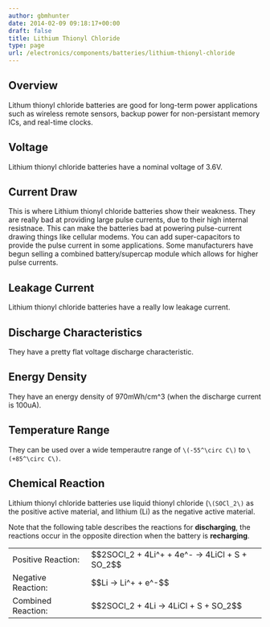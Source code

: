 ```yaml
---
author: gbmhunter
date: 2014-02-09 09:18:17+00:00
draft: false
title: Lithium Thionyl Chloride
type: page
url: /electronics/components/batteries/lithium-thionyl-chloride
---
```


## Overview

Lithum thionyl chloride batteries are good for long-term power applications such as wireless remote sensors, backup power for non-persistant memory ICs, and real-time clocks.

## Voltage

Lithium thionyl chloride batteries have a nominal voltage of 3.6V.

## Current Draw

This is where Lithium thionyl chloride batteries show their weakness. They are really bad at providing large pulse currents, due to their high internal resistnace. This can make the batteries bad at powering pulse-current drawing things like cellular modems. You can add super-capacitors to provide the pulse current in some applications. Some manufacturers have begun selling a combined battery/supercap module which allows for higher pulse currents.

## Leakage Current

Lithium thionyl chloride batteries have a really low leakage current.

## Discharge Characteristics

They have a pretty flat voltage discharge characteristic.

## Energy Density

They have an energy density of 970mWh/cm^3 (when the discharge current is 100uA).

## Temperature Range

They can be used over a wide temperautre range of `\(-55^\circ C\)` to `\(+85^\circ C\)`.

## Chemical Reaction

Lithium thionyl chloride batteries use liquid thionyl chloride (`\(SOCl_2\)` as the positive active material, and lithium (Li) as the negative active material.

Note that the following table describes the reactions for **discharging**, the reactions occur in the opposite direction when the battery is **recharging**.

<table >
	<tbody >
		<tr >
			
<td >Positive Reaction:
</td>
			
<td >$$2SOCl_2 + 4Li^+ + 4e^- -> 4LiCl + S + SO_2$$
</td>
		</tr>
		<tr >
			
<td >Negative Reaction:
</td>
			
<td >$$Li -> Li^+ + e^-$$
</td>
		</tr>
		<tr >
			
<td >Combined Reaction:
</td>
			
<td >$$2SOCl_2 + 4Li -> 4LiCl + S + SO_2$$
</td>
		</tr>
	</tbody>
</table>
